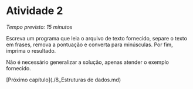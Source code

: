# Atividade 2

*Tempo previsto: 15 minutos*

Escreva um programa que leia o arquivo de texto fornecido, separe o texto em frases, remova a pontuação e converta para minúsculas. Por fim, imprima o resultado.

Não é necessário generalizar a solução, apenas atender o exemplo fornecido.






[Próximo capítulo](./8_Estruturas de dados.md)  